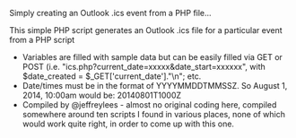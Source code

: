 Simply creating an Outlook .ics event from a PHP file...


This simple PHP script generates an Outlook .ics file for a particular event from a PHP script
 * Variables are filled with sample data but can be easily filled via GET or POST (i.e. "ics.php?current_date=xxxxx&date_start=xxxxxx", with $date_created = $_GET['current_date']."\n"; etc.
 * Date/times must be in the format of YYYYMMDDTMMSSZ. So August 1, 2014, 10:00am would be: 20140801T1000Z
 * Compiled by @jeffreylees - almost no original coding here, compiled somewhere around ten scripts I found in various places, none of which would work quite right, in order to come up with this one.
